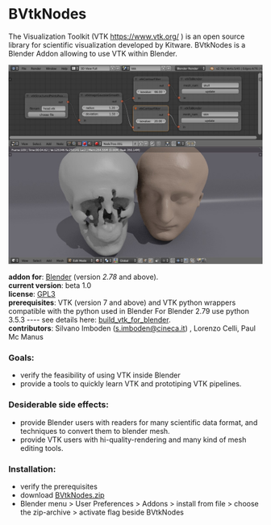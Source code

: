 # BVtkNodes 
The Visualization Toolkit (VTK https://www.vtk.org/ ) is an open source library for scientific visualization developed by Kitware. BVtkNodes is a Blender Addon allowing to use VTK within Blender.
<p align="center">
<img src="isosurfaces.jpg" width="800" >
</p>

**addon for**: [Blender](http://blender.org)  (version *2.78* and above).  
**current version**: beta 1.0   
**license**: [GPL3](http://www.gnu.org/licenses/quick-guide-gplv3.html)   
**prerequisites**: VTK (version 7 and above) and VTK python wrappers compatible with the python used in Blender 
  For Blender 2.79 use python 3.5.3 ---- see details here: [build_vtk_for_blender]( ./build_vtk.md ).     
**contributors**: Silvano Imboden (s.imboden@cineca.it) , Lorenzo Celli, Paul Mc Manus

### Goals:
- verify the feasibility of using VTK inside Blender
- provide a tools to quickly learn VTK and prototiping VTK pipelines.

### Desiderable side effects:
- provide Blender users with readers for many scientific data format, and techniques to convert them to blender mesh.
- provide VTK users with hi-quality-rendering and many kind of mesh editing tools.

### Installation:
- verify the prerequisites
- download [BVtkNodes.zip]( http://github.com/simboden/BVtkNodes/blob/master/BVtkNodes.zip )
- Blender menu > User Preferences > Addons > install from file > choose the zip-archive > activate flag beside BVtkNodes


